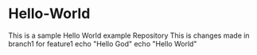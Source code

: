 # Hello-World
This is a sample Hello World example Repository
This is changes made in branch1 for feature1
echo "Hello God"
echo "Hello World"

